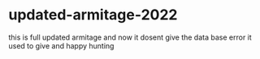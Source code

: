 # updated-armitage-2022
this is full updated armitage and now it dosent give the data base error it used to give and happy hunting 
